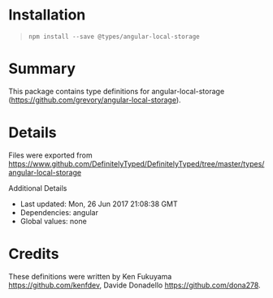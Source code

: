 # Installation
> `npm install --save @types/angular-local-storage`

# Summary
This package contains type definitions for angular-local-storage (https://github.com/grevory/angular-local-storage).

# Details
Files were exported from https://www.github.com/DefinitelyTyped/DefinitelyTyped/tree/master/types/angular-local-storage

Additional Details
 * Last updated: Mon, 26 Jun 2017 21:08:38 GMT
 * Dependencies: angular
 * Global values: none

# Credits
These definitions were written by Ken Fukuyama <https://github.com/kenfdev>, Davide Donadello <https://github.com/dona278>.
